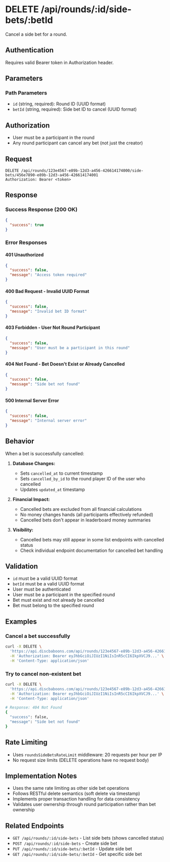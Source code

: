 # DELETE /api/rounds/:id/side-bets/:betId

Cancel a side bet for a round.

## Authentication
Requires valid Bearer token in Authorization header.

## Parameters

### Path Parameters
- `id` (string, required): Round ID (UUID format)
- `betId` (string, required): Side bet ID to cancel (UUID format)

## Authorization
- User must be a participant in the round
- Any round participant can cancel any bet (not just the creator)

## Request

```http
DELETE /api/rounds/123e4567-e89b-12d3-a456-426614174000/side-bets/456e7890-e89b-12d3-a456-426614174001
Authorization: Bearer <token>
```

## Response

### Success Response (200 OK)

```json
{
  "success": true
}
```

### Error Responses

#### 401 Unauthorized
```json
{
  "success": false,
  "message": "Access token required"
}
```

#### 400 Bad Request - Invalid UUID Format
```json
{
  "success": false,
  "message": "Invalid bet ID format"
}
```

#### 403 Forbidden - User Not Round Participant
```json
{
  "success": false,
  "message": "User must be a participant in this round"
}
```

#### 404 Not Found - Bet Doesn't Exist or Already Cancelled
```json
{
  "success": false,
  "message": "Side bet not found"
}
```

#### 500 Internal Server Error
```json
{
  "success": false,
  "message": "Internal server error"
}
```

## Behavior

When a bet is successfully cancelled:

1. **Database Changes:**
   - Sets `cancelled_at` to current timestamp
   - Sets `cancelled_by_id` to the round player ID of the user who cancelled
   - Updates `updated_at` timestamp

2. **Financial Impact:**
   - Cancelled bets are excluded from all financial calculations
   - No money changes hands (all participants effectively refunded)
   - Cancelled bets don't appear in leaderboard money summaries

3. **Visibility:**
   - Cancelled bets may still appear in some list endpoints with cancelled status
   - Check individual endpoint documentation for cancelled bet handling

## Validation

- `id` must be a valid UUID format
- `betId` must be a valid UUID format
- User must be authenticated
- User must be a participant in the specified round
- Bet must exist and not already be cancelled
- Bet must belong to the specified round

## Examples

### Cancel a bet successfully
```bash
curl -X DELETE \
  'https://api.discbaboons.com/api/rounds/123e4567-e89b-12d3-a456-426614174000/side-bets/456e7890-e89b-12d3-a456-426614174001' \
  -H 'Authorization: Bearer eyJhbGciOiJIUzI1NiIsInR5cCI6IkpXVCJ9...' \
  -H 'Content-Type: application/json'
```

### Try to cancel non-existent bet
```bash
curl -X DELETE \
  'https://api.discbaboons.com/api/rounds/123e4567-e89b-12d3-a456-426614174000/side-bets/00000000-0000-0000-0000-000000000000' \
  -H 'Authorization: Bearer eyJhbGciOiJIUzI1NiIsInR5cCI6IkpXVCJ9...' \
  -H 'Content-Type: application/json'

# Response: 404 Not Found
{
  "success": false,
  "message": "Side bet not found"
}
```

## Rate Limiting
- Uses `roundsSideBetsRateLimit` middleware: 20 requests per hour per IP
- No request size limits (DELETE operations have no request body)

## Implementation Notes
- Uses the same rate limiting as other side bet operations
- Follows RESTful delete semantics (soft delete via timestamp)
- Implements proper transaction handling for data consistency
- Validates user ownership through round participation rather than bet ownership

## Related Endpoints
- `GET /api/rounds/:id/side-bets` - List side bets (shows cancelled status)
- `POST /api/rounds/:id/side-bets` - Create side bet
- `PUT /api/rounds/:id/side-bets/:betId` - Update side bet
- `GET /api/rounds/:id/side-bets/:betId` - Get specific side bet